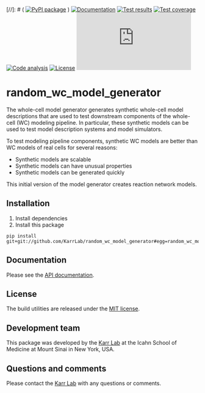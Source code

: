[//]: # ( [![PyPI package](https://img.shields.io/pypi/v/random_wc_model_generator.svg)](https://pypi.python.org/pypi/random_wc_model_generator) )
[![Documentation](https://img.shields.io/badge/docs-latest-brightgreen.svg)](http://code.karrlab.org)
[![Test results](https://circleci.com/gh/KarrLab/random_wc_model_generator.svg?style=shield&circle-token=6965e63dcc639d776121b0dde0ce6bcf142c3624)](https://circleci.com/gh/KarrLab/random_wc_model_generator)
[![Test coverage](https://coveralls.io/repos/github/KarrLab/random_wc_model_generator/badge.svg?t=CQo40O)](https://coveralls.io/github/KarrLab/random_wc_model_generator)
[![Code analysis](https://api.codeclimate.com/v1/badges/a9d32ece26a8d3c363e0/maintainability)](https://codeclimate.com/repos/5a5a4c14c6d48802930020d9)
[![License](https://img.shields.io/github/license/KarrLab/random_wc_model_generator.svg)](LICENSE)
![Analytics](https://ga-beacon.appspot.com/UA-86759801-1/random_wc_model_generator/README.md?pixel)

# random_wc_model_generator

The whole-cell model generator generates synthetic whole-cell model descriptions that are used to test downstream components of the whole-cell (WC) modeling pipeline. In particular, these synthetic models can be used to test model description systems and model simulators.

To test modeling pipeline components, synthetic WC models are better than WC models of real cells for several reasons:

* Synthetic models are scalable
* Synthetic models can have unusual properties
* Synthetic models can be generated quickly

This initial version of the model generator creates reaction network models.

## Installation
1. Install dependencies
2. Install this package 
  ```
  pip install git+git://github.com/KarrLab/random_wc_model_generator#egg=random_wc_model_generator
  ```

## Documentation
Please see the [API documentation](http://random_wc_model_generator.readthedocs.io).

## License
The build utilities are released under the [MIT license](LICENSE).

## Development team
This package was developed by the [Karr Lab](http://www.karrlab.org) at the Icahn School of Medicine at Mount Sinai in New York, USA.

## Questions and comments
Please contact the [Karr Lab](http://www.karrlab.org) with any questions or comments.